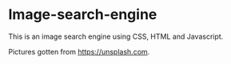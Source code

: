 # Image-search-engine

This is an image search engine using CSS, HTML and Javascript.

Pictures gotten from https://unsplash.com.
